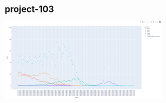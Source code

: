 # project-103
![alt text](https://github.com/PrathameshShahani/project-103/blob/main/output.png?raw=true)
